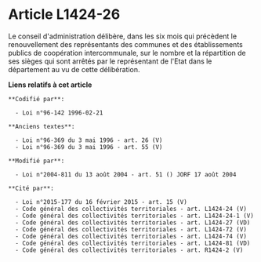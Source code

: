 # Article L1424-26

Le conseil d'administration délibère, dans les six mois qui précèdent le renouvellement des représentants des communes et des
établissements publics de coopération intercommunale, sur le nombre et la répartition de ses sièges qui sont arrêtés par le
représentant de l'Etat dans le département au vu de cette délibération.

**Liens relatifs à cet article**

	**Codifié par**:

	  - Loi n°96-142 1996-02-21

	**Anciens textes**:

	  - Loi n°96-369 du 3 mai 1996 - art. 26 (V)
	  - Loi n°96-369 du 3 mai 1996 - art. 55 (V)

	**Modifié par**:

	  - Loi n°2004-811 du 13 août 2004 - art. 51 () JORF 17 août 2004

	**Cité par**:

	  - Loi n°2015-177 du 16 février 2015 - art. 15 (V)
	  - Code général des collectivités territoriales - art. L1424-24 (V)
	  - Code général des collectivités territoriales - art. L1424-24-1 (V)
	  - Code général des collectivités territoriales - art. L1424-27 (VD)
	  - Code général des collectivités territoriales - art. L1424-72 (V)
	  - Code général des collectivités territoriales - art. L1424-74 (V)
	  - Code général des collectivités territoriales - art. L1424-81 (VD)
	  - Code général des collectivités territoriales - art. R1424-2 (V)
